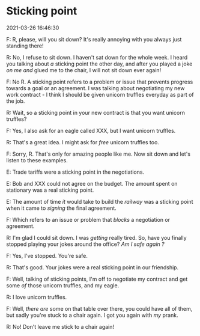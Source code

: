 # Sticking point

2021-03-26 16:46:30

F: R, please, will you sit down? It's really annoying with you always just standing there!

R: No, I refuse to sit down. I haven't sat down for the whole week. I heard you talking about _a_ sticking point the other day, and after you played a joke _on me and_ glued me to the chair, I will not sit down ever again!

F: No R. A sticking point refers to a problem or issue that prevents progress towards a goal or an agreement. I was talking about negotiating my new work contract - I think I should be given unicorn truffles everyday as part of the job.

R: Wait, so a sticking point in your new contract is that you want unicorn truffles?

F: Yes, I also ask for an eagle called XXX, but I want unicorn truffles.

R: That's a great idea. I might ask for _free_ unicorn truffles too.

F: Sorry, R. That's only for amazing people like me. Now sit down and let's listen to these examples.

E: Trade tariffs were a sticking point in the negotiations.

E: Bob and XXX could not agree on the budget. The amount spent on stationary was a real sticking point.

E: The amount of time _it_ would take to build the _railway_ was a sticking point when it came to _signing_ the final agreement.

F: Which refers to an issue or problem that _blocks_ a negotiation or agreement.

R: I'm glad I could sit down. I was _getting_ really tired. So, have you finally stopped playing your jokes around the office? _Am I safe again ?_

F: Yes, I've stopped. You're safe.

R: That's good. Your jokes were a real sticking point in our friendship.

F: Well, talking of sticking points, I'm off to negotiate my contract and get some _of_ those unicorn truffles, and my eagle.

R: I love unicorn truffles.

F: Well, _there are_ some on that table over there, you could have all of them, but sadly you're stuck to a chair again. I got you again with _my_ prank.

R: No! Don't leave me stick to a chair again!

